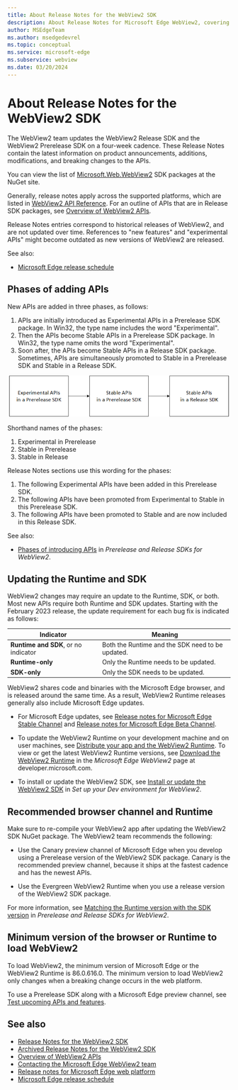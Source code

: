 ```yaml
---
title: About Release Notes for the WebView2 SDK
description: About Release Notes for Microsoft Edge WebView2, covering new features, APIs, and fixes for Win32, WPF, and WinForms.
author: MSEdgeTeam
ms.author: msedgedevrel
ms.topic: conceptual
ms.service: microsoft-edge
ms.subservice: webview
ms.date: 03/20/2024
---
```

# About Release Notes for the WebView2 SDK

The WebView2 team updates the WebView2 Release SDK and the WebView2 Prerelease SDK on a four-week cadence.  These Release Notes contain the latest information on product announcements, additions, modifications, and breaking changes to the APIs.

You can view the list of [Microsoft.Web.WebView2](https://www.nuget.org/packages/Microsoft.Web.WebView2) SDK packages at the NuGet site.

Generally, release notes apply across the supported platforms, which are listed in [WebView2 API Reference](../webview2-api-reference.md).  For an outline of APIs that are in Release SDK packages, see [Overview of WebView2 APIs](../concepts/overview-features-apis.md).

Release Notes entries correspond to historical releases of WebView2, and are not updated over time.  References to "new features" and "experimental APIs" might become outdated as new versions of WebView2 are released.

See also:
* [Microsoft Edge release schedule](/deployedge/microsoft-edge-release-schedule)


<!-- ====================================================================== -->
## Phases of adding APIs

New APIs are added in three phases, as follows:
1. APIs are initially introduced as Experimental APIs in a Prerelease SDK package.  In Win32, the type name includes the word "Experimental".
1. Then the APIs become Stable APIs in a Prerelease SDK package.  In Win32, the type name omits the word "Experimental".
1. Soon after, the APIs become Stable APIs in a Release SDK package.  Sometimes, APIs are simultaneously promoted to Stable in a Prerelease SDK and Stable in a Release SDK.

![Diagram of phases of introducing new APIs](./about-images/phases-of-adding-apis.png)
<!-- .png is used by webview2/release-notes/about.md and webview2/concepts/versioning.md -->

Shorthand names of the phases:

1. Experimental in Prerelease
1. Stable in Prerelease
1. Stable in Release

Release Notes sections use this wording for the phases:

1. The following Experimental APIs have been added in this Prerelease SDK.
1. The following APIs have been promoted from Experimental to Stable in this Prerelease SDK.
1. The following APIs have been promoted to Stable and are now included in this Release SDK.

See also:
* [Phases of introducing APIs](../concepts/versioning.md#phases-of-introducing-apis) in _Prerelease and Release SDKs for WebView2_.

<!-- terminology:
APIs are Experimental or Stable
SDKs/packages are Prerelease or Release
-->


<!-- ====================================================================== -->
## Updating the Runtime and SDK

WebView2 changes may require an update to the Runtime, SDK, or both.  Most new APIs require both Runtime and SDK updates.  Starting with the February 2023 release, the update requirement for each bug fix is indicated as follows:

| Indicator | Meaning |
|---|---|
| **Runtime and SDK**, or no indicator | Both the Runtime and the SDK need to be updated. |
| **Runtime-only** | Only the Runtime needs to be updated. |
| **SDK-only** | Only the SDK needs to be updated. |

WebView2 shares code and binaries with the Microsoft Edge browser, and is released around the same time.  As a result, WebView2 Runtime releases generally also include Microsoft Edge updates.

*  For Microsoft Edge updates, see [Release notes for Microsoft Edge Stable Channel](/deployedge/microsoft-edge-relnote-stable-channel) and [Release notes for Microsoft Edge Beta Channel](/deployedge/microsoft-edge-relnote-beta-channel).

*  To update the WebView2 Runtime on your development machine and on user machines, see [Distribute your app and the WebView2 Runtime](../concepts/distribution.md).  To view or get the latest WebView2 Runtime versions, see [Download the WebView2 Runtime](https://developer.microsoft.com/microsoft-edge/webview2/#download-section) in the _Microsoft Edge WebView2_ page at developer.microsoft.com.

*  To install or update the WebView2 SDK, see [Install or update the WebView2 SDK](../how-to/machine-setup.md#install-or-update-the-webview2-sdk) in _Set up your Dev environment for WebView2_.


<!-- ====================================================================== -->
## Recommended browser channel and Runtime

Make sure to re-compile your WebView2 app after updating the WebView2 SDK NuGet package.  The WebView2 team recommends the following:

* Use the Canary preview channel of Microsoft Edge when you develop using a Prerelease version of the WebView2 SDK package.  Canary is the recommended preview channel, because it ships at the fastest cadence and has the newest APIs.

* Use the Evergreen WebView2 Runtime when you use a release version of the WebView2 SDK package.

For more information, see [Matching the Runtime version with the SDK version](../concepts/versioning.md#matching-the-runtime-version-with-the-sdk-version) in _Prerelease and Release SDKs for WebView2_.


<!-- ====================================================================== -->
## Minimum version of the browser or Runtime to load WebView2

To load WebView2, the minimum version of Microsoft Edge or the WebView2 Runtime is 86.0.616.0.  The minimum version to load WebView2 only changes when a breaking change occurs in the web platform.

To use a Prerelease SDK along with a Microsoft Edge preview channel, see [Test upcoming APIs and features](../how-to/set-preview-channel.md).

<!--
Cross-framework API conventions

Events:
No EventHandler or CompletedHandler in .NET or WinRT.
General event pattern:
- Win32: add/remove_XYZ + XYZEventHandler
- .NET/WinRT: XYZ event

Async methods:
- Win32: XYZ method + XYZCompletedHandler
- .NET/WinRT: XYZAsync
-->


<!-- ====================================================================== -->
## See also

* [Release Notes for the WebView2 SDK](./index.md)
* [Archived Release Notes for the WebView2 SDK](./archive.md)
* [Overview of WebView2 APIs](../concepts/overview-features-apis.md)
* [Contacting the Microsoft Edge WebView2 team](../contact.md)
* [Release notes for Microsoft Edge web platform](../../web-platform/release-notes/index.md)
* [Microsoft Edge release schedule](/deployedge/microsoft-edge-release-schedule)
